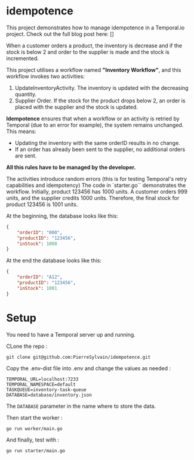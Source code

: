# idempotence

This project demonstrates how to manage idempotence in a Temporal.io project. Check out the full blog post here: []

When a customer orders a product, the inventory is decrease and if the stock is below 2 and order to the supplier is made and the stock is incremented.
 
This project utilises a workflow named **"Inventory Workflow"**, and this workflow invokes two activities:

 1. UpdateInventoryActivity. The inventory is updated with the decreasing quantity.
 2. Supplier Order. If the stock for the product drops below 2, an order is placed with the supplier and the stock is updated.

**Idempotence** ensures that when a workflow or an activity is retried by Temporal (due to an error for example), the system remains unchanged. This means:
 - Updating the inventory with the same orderID results in no change.
 - If an order has already been sent to the supplier, no additional orders are sent.

**All this rules have to be managed by the developer.**

The activities introduce random errors (this is for testing Temporal's retry capabilities and idempotency)
The code in `starter.go`` demonstrates the workflow. Initially, product 123456 has 1000 units. A customer orders 999 units, and the supplier credits 1000 units. Therefore, the final stock for product 123456 is 1001 units.

At the beginning, the database looks like this:

```json
{
    "orderID": "000",
    "productID": "123456",
    "inStock": 1000
}
```

At the end the database looks like this:

```json
{
    "orderID": "A12",
    "productID": "123456",
    "inStock": 1001
}
```


# Setup
You need to have a Temporal server up and running.

CLone the repo :
```shell
git clone git@github.com:PierreSylvain/idempotence.git
```

Copy the .env-dist file into .env and change the values as needed :

```shell
TEMPORAL_URL=localhost:7233
TEMPORAL_NAMESPACE=default
TASKQUEUE=inventory-task-queue
DATABASE=database/inventory.json
```

The `DATABASE` parameter in the name where to store the data.

Then start the worker :
```shell
go run worker/main.go
```

And finally, test with :
```shell 
go run starter/main.go
```




